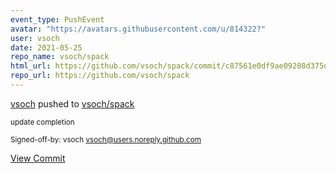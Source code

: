 ```yaml
---
event_type: PushEvent
avatar: "https://avatars.githubusercontent.com/u/814322?"
user: vsoch
date: 2021-05-25
repo_name: vsoch/spack
html_url: https://github.com/vsoch/spack/commit/c87561e0df9ae09208d375d6deb1d264d5a224bf
repo_url: https://github.com/vsoch/spack
---
```


<a href='https://github.com/vsoch' target='_blank'>vsoch</a> pushed to <a href='https://github.com/vsoch/spack' target='_blank'>vsoch/spack</a>

<small>update completion

Signed-off-by: vsoch <vsoch@users.noreply.github.com></small>

<a href='https://github.com/vsoch/spack/commit/c87561e0df9ae09208d375d6deb1d264d5a224bf' target='_blank'>View Commit</a>